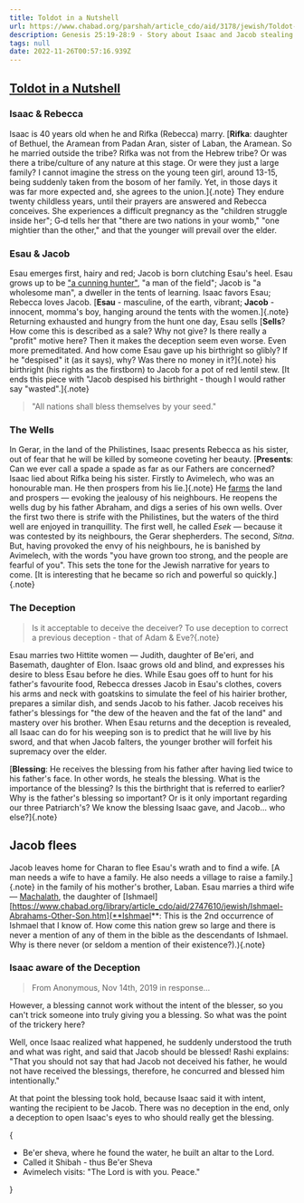 ```yaml
---
title: Toldot in a Nutshell
url: https://www.chabad.org/parshah/article_cdo/aid/3178/jewish/Toldot-in-a-Nutshell.htm
description: Genesis 25:19-28:9 - Story about Isaac and Jacob stealing Esau's birthright
tags: null
date: 2022-11-26T00:57:16.939Z
---
```


## <a href="https://www.chabad.org/parshah/article_cdo/aid/3178/jewish/Toldot-in-a-Nutshell.htm" alt="Toldot in a Nutshell">Toldot in a Nutshell</a>

### Isaac & Rebecca

Isaac is 40 years old when he and Rifka (Rebecca) marry. [**Rifka**:  daughter of Bethuel, the Aramean from Padan Aran, sister of Laban, the Aramean. So he married outside the tribe? Rifka was not from the Hebrew tribe? Or was there a tribe/culture of any nature at this stage. Or were they just a large family? I cannot imagine the stress on the young teen girl, around 13-15, being suddenly taken from the bosom of her family. Yet, in those days it was far more expected and, she agrees to the union.]{.note} They endure twenty childless years, until their prayers are answered and Rebecca conceives. She experiences a difficult pregnancy as the "children struggle inside her"; G‑d tells her that "there are two nations in your womb," "one mightier than the other," and that the younger will prevail over the elder.

### Esau & Jacob

Esau emerges first, hairy and red; Jacob is born clutching Esau's heel. Esau grows up to be ["a cunning hunter"](../Toldot_annexes/index.html#the-palace-and-the-pigeons), "a man of the field"; Jacob is "a wholesome man", a dweller in the tents of learning. Isaac favors Esau; Rebecca loves Jacob. [**Esau** - masculine, of the earth, vibrant; **Jacob** - innocent, momma's boy, hanging around the tents with the women.]{.note} Returning exhausted and hungry from the hunt one day, Esau sells [**Sells**? How come this is described as a sale? Why not give? Is there really a "profit" motive here? Then it makes the deception seem even worse. Even more premeditated. And how come Esau gave up his birthright so glibly? If he "despised" it (as it says), why? Was there no money in it?]{.note} his birthright (his rights as the firstborn) to Jacob for a pot of red lentil stew. [It ends this piece with "Jacob despised his birthright - though I would rather say "wasted".]{.note}

> "All nations shall bless themselves by your seed."

### The Wells

In Gerar, in the land of the Philistines, Isaac presents Rebecca as his sister, out of fear that he will be killed by someone coveting her beauty. [**Presents**: Can we ever call a spade a spade as far as our Fathers are concerned? Isaac lied about Rifka being his sister. Firstly to Avimelech, who was an honourable man. He then prospers from his lie.]{.note} He [farms](../Toldot_annexes/index.html#the-faith-of-the-farmer) the land and prospers &mdash; evoking the jealousy of his neighbours. He reopens the wells dug by his father Abraham, and digs a series of his own wells. Over the first two there is strife with the Philistines, but the waters of the third well are enjoyed in tranquillity. The first well, he called _Esek_ &mdash; because it was contested by its neighbours, the Gerar shepherders. The second, _Sitna_. But, having provoked the envy of his neighbours, he is banished by Avimelech, with the words "you have grown too strong, and the people are fearful of you". This sets the tone for the Jewish narrative for years to come. [It is interesting that he became so rich and powerful so quickly.]{.note}

### The Deception

> Is it acceptable to deceive the deceiver?
> To use deception to correct a previous deception - that of Adam & Eve?{.note}

Esau marries two Hittite women &mdash; Judith, daughter of Be'eri, and Basemath, daughter of Elon. Isaac grows old and blind, and expresses his desire to bless Esau before he dies. While Esau goes off to hunt for his father's favourite food, Rebecca dresses Jacob in Esau's clothes, covers his arms and neck with goatskins to simulate the feel of his hairier brother, prepares a similar dish, and sends Jacob to his father. Jacob receives his father's blessings for "the dew of the heaven and the fat of the land" and mastery over his brother. When Esau returns and the deception is revealed, all Isaac can do for his weeping son is to predict that he will live by his sword, and that when Jacob falters, the younger brother will forfeit his supremacy over the elder.

[**Blessing**: He receives the blessing from his father after having lied twice to his father's face. In other words, he steals the blessing. What is the importance of the blessing? Is this the birthright that is referred to earlier? Why is the father's blessing so important? Or is it only important regarding our three Patriarch's? We know the blessing Isaac gave, and Jacob... who else?]{.note}

## Jacob flees

Jacob leaves home for Charan to flee Esau's wrath and to find a wife. [A man needs a wife to have a family. He also needs a village to raise a family.]{.note} in the family of his mother's brother, Laban. Esau marries a third wife &mdash; [Machalath](./toldot_annexes/index.html#life-on-the-inside), the daughter of [Ishmael][https://www.chabad.org/library/article_cdo/aid/2747610/jewish/Ishmael-Abrahams-Other-Son.htm](**Ishmael**: This is the 2nd occurrence of Ishmael that I know of. How come this nation grew so large and there is never a mention of any of them in the bible as the descendants of Ishmael. Why is there never (or seldom a mention of their existence?).){.note}

### Isaac aware of the Deception

> From Anonymous, Nov 14th, 2019 in response...

However, a blessing cannot work without the intent of the blesser, so you can't trick someone into truly giving you a blessing. So what was the point of the trickery here?

Well, once Isaac realized what happened, he suddenly understood the truth and what was right, and said that Jacob should be blessed! Rashi explains: "That you should not say that had Jacob not deceived his father, he would not have received the blessings, therefore, he concurred and blessed him intentionally."

At that point the blessing took hold, because Isaac said it with intent, wanting the recipient to be Jacob. There was no deception in the end, only a deception to open Isaac's eyes to who should really get the blessing.

{

- Be'er sheva, where he found the water, he built an altar to the Lord.
- Called it Shibah - thus Be'er Sheva
- Avimelech visits: "The Lord is with you. Peace."
  
}

